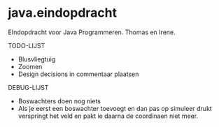 java.eindopdracht
=================

EIndopdracht voor Java Programmeren. Thomas en Irene.

TODO-LIJST

- Blusvliegtuig
- Zoomen
- Design decisions in commentaar plaatsen

DEBUG-LIJST

- Boswachters doen nog niets
- Als je eerst een boswachter toevoegt en dan pas op simuleer drukt 
  verspringt het veld en pakt ie daarna de coordinaen niet meer.
